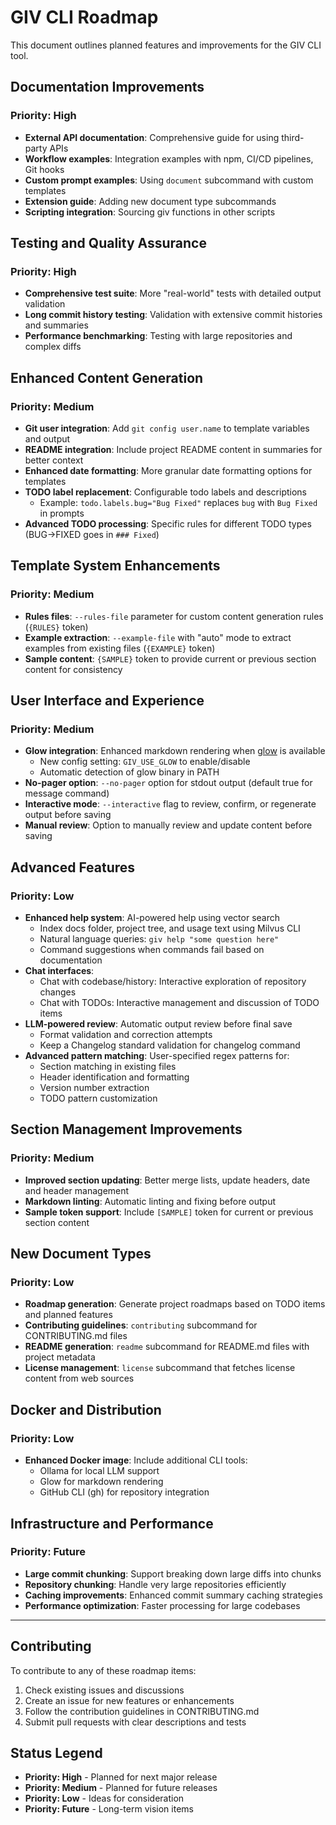 # GIV CLI Roadmap

This document outlines planned features and improvements for the GIV CLI tool.

## Documentation Improvements

### Priority: High
- **External API documentation**: Comprehensive guide for using third-party APIs
- **Workflow examples**: Integration examples with npm, CI/CD pipelines, Git hooks
- **Custom prompt examples**: Using `document` subcommand with custom templates
- **Extension guide**: Adding new document type subcommands
- **Scripting integration**: Sourcing giv functions in other scripts

## Testing and Quality Assurance

### Priority: High
- **Comprehensive test suite**: More "real-world" tests with detailed output validation
- **Long commit history testing**: Validation with extensive commit histories and summaries
- **Performance benchmarking**: Testing with large repositories and complex diffs

## Enhanced Content Generation

### Priority: Medium
- **Git user integration**: Add `git config user.name` to template variables and output
- **README integration**: Include project README content in summaries for better context
- **Enhanced date formatting**: More granular date formatting options for templates
- **TODO label replacement**: Configurable todo labels and descriptions
  - Example: `todo.labels.bug="Bug Fixed"` replaces `bug` with `Bug Fixed` in prompts
- **Advanced TODO processing**: Specific rules for different TODO types (BUG→FIXED goes in `### Fixed`)

## Template System Enhancements

### Priority: Medium
- **Rules files**: `--rules-file` parameter for custom content generation rules (`{RULES}` token)
- **Example extraction**: `--example-file` with "auto" mode to extract examples from existing files (`{EXAMPLE}` token)
- **Sample content**: `{SAMPLE}` token to provide current or previous section content for consistency

## User Interface and Experience

### Priority: Medium
- **Glow integration**: Enhanced markdown rendering when [glow](https://github.com/charmbracelet/glow) is available
  - New config setting: `GIV_USE_GLOW` to enable/disable
  - Automatic detection of glow binary in PATH
- **No-pager option**: `--no-pager` option for stdout output (default true for message command)
- **Interactive mode**: `--interactive` flag to review, confirm, or regenerate output before saving
- **Manual review**: Option to manually review and update content before saving

## Advanced Features

### Priority: Low
- **Enhanced help system**: AI-powered help using vector search
  - Index docs folder, project tree, and usage text using Milvus CLI
  - Natural language queries: `giv help "some question here"`
  - Command suggestions when commands fail based on documentation
- **Chat interfaces**: 
  - Chat with codebase/history: Interactive exploration of repository changes
  - Chat with TODOs: Interactive management and discussion of TODO items
- **LLM-powered review**: Automatic output review before final save
  - Format validation and correction attempts
  - Keep a Changelog standard validation for changelog command
- **Advanced pattern matching**: User-specified regex patterns for:
  - Section matching in existing files
  - Header identification and formatting
  - Version number extraction
  - TODO pattern customization

## Section Management Improvements

### Priority: Medium
- **Improved section updating**: Better merge lists, update headers, date and header management
- **Markdown linting**: Automatic linting and fixing before output
- **Sample token support**: Include `[SAMPLE]` token for current or previous section content

## New Document Types

### Priority: Low
- **Roadmap generation**: Generate project roadmaps based on TODO items and planned features
- **Contributing guidelines**: `contributing` subcommand for CONTRIBUTING.md files
- **README generation**: `readme` subcommand for README.md files with project metadata
- **License management**: `license` subcommand that fetches license content from web sources

## Docker and Distribution

### Priority: Low
- **Enhanced Docker image**: Include additional CLI tools:
  - Ollama for local LLM support
  - Glow for markdown rendering
  - GitHub CLI (gh) for repository integration

## Infrastructure and Performance

### Priority: Future
- **Large commit chunking**: Support breaking down large diffs into chunks
- **Repository chunking**: Handle very large repositories efficiently
- **Caching improvements**: Enhanced commit summary caching strategies
- **Performance optimization**: Faster processing for large codebases

---

## Contributing

To contribute to any of these roadmap items:

1. Check existing issues and discussions
2. Create an issue for new features or enhancements
3. Follow the contribution guidelines in CONTRIBUTING.md
4. Submit pull requests with clear descriptions and tests

## Status Legend

- **Priority: High** - Planned for next major release
- **Priority: Medium** - Planned for future releases
- **Priority: Low** - Ideas for consideration
- **Priority: Future** - Long-term vision items